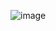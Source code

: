 ![image](https://user-images.githubusercontent.com/69096583/163246106-6eeae194-0533-4572-aaa0-9a9b00cdd9ca.png)
